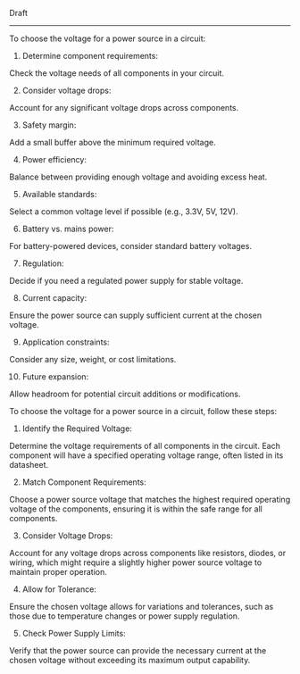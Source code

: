 

Draft

-----------

To choose the voltage for a power source in a circuit:

1. Determine component requirements: 

Check the voltage needs of all components in your circuit.

2. Consider voltage drops: 

Account for any significant voltage drops across components.

3. Safety margin: 

Add a small buffer above the minimum required voltage.

4. Power efficiency: 

Balance between providing enough voltage and avoiding excess heat.

5. Available standards: 

Select a common voltage level if possible (e.g., 3.3V, 5V, 12V).

6. Battery vs. mains power: 

For battery-powered devices, consider standard battery voltages.

7. Regulation: 

Decide if you need a regulated power supply for stable voltage.

8. Current capacity: 

Ensure the power source can supply sufficient current at the chosen voltage.

9. Application constraints: 

Consider any size, weight, or cost limitations.

10. Future expansion: 

Allow headroom for potential circuit additions or modifications.


To choose the voltage for a power source in a circuit, follow these steps:

1. Identify the Required Voltage: 

Determine the voltage requirements of all components in the circuit. Each component will have a specified operating voltage range, often listed in its datasheet.

2. Match Component Requirements: 

Choose a power source voltage that matches the highest required operating voltage of the components, ensuring it is within the safe range for all components.

3. Consider Voltage Drops: 

Account for any voltage drops across components like resistors, diodes, or wiring, which might require a slightly higher power source voltage to maintain proper operation.

4. Allow for Tolerance: 

Ensure the chosen voltage allows for variations and tolerances, such as those due to temperature changes or power supply regulation.

5. Check Power Supply Limits: 

Verify that the power source can provide the necessary current at the chosen voltage without exceeding its maximum output capability.

